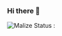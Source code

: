 ### Hi there 👋
![ Malize Status : ](https://github-readme-stats.vercel.app/api?username=1Malize&show_icons=true&theme=synthwave)

<!--
**1Malize/1Malize** is a ✨ _special_ ✨ repository because its `README.md` (this file) appears on your GitHub profile.

Here are some ideas to get you started:

- 🔭 I’m currently working on ...
- 🌱 I’m currently learning ...
- 👯 I’m looking to collaborate on ...
- 🤔 I’m looking for help with ...
- 💬 Ask me about ...
- 📫 How to reach me: ...
- 😄 Pronouns: ...
- ⚡ Fun fact: ...
-->
